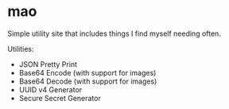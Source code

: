 # mao

Simple utility site that includes things I find myself needing often.

Utilities:

-   JSON Pretty Print
-   Base64 Encode (with support for images)
-   Base64 Decode (with support for images)
-   UUID v4 Generator
-   Secure Secret Generator
